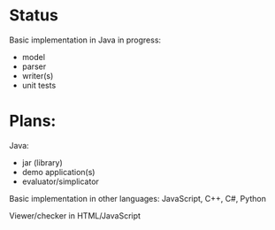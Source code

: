 
# Status

Basic implementation in Java in progress:
- model
- parser
- writer(s)
- unit tests


# Plans:

Java:
- jar (library)
- demo application(s)
- evaluator/simplicator

Basic implementation in other languages: JavaScript, C++, C#, Python

Viewer/checker in HTML/JavaScript
